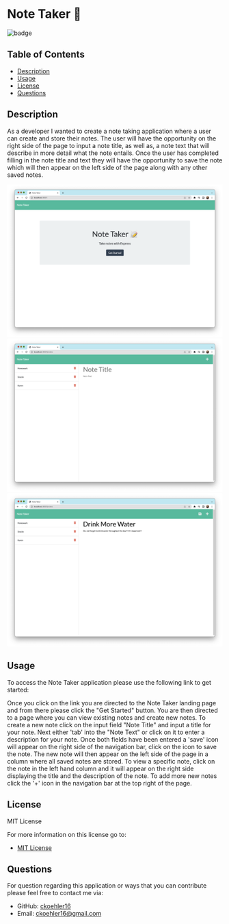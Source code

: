 # Note Taker :memo:

![badge](https://img.shields.io/badge/License-MIT-yellow.svg)

## Table of Contents
- [Description](#description)
- [Usage](#usage)
- [License](#license)
- [Questions](#questions)

## Description

As a developer I wanted to create a note taking application where a user can create and store their notes. The user will have the opportunity on the right side of the page to input a note title, as well as, a note text that will describe in more detail what the note entails. Once the user has completed filling in the note title and text they will have the opportunity to save the note which will then appear on the left side of the page along with any other saved notes.

![screenshot](https://raw.githubusercontent.com/ckoehler16/note-taker/develop/Screen%20Shot%202022-05-19%20at%209.08.54%20AM.png)
![screenshot](https://raw.githubusercontent.com/ckoehler16/note-taker/develop/Screen%20Shot%202022-05-19%20at%209.10.15%20AM.png)
![screenshot](https://raw.githubusercontent.com/ckoehler16/note-taker/develop/Screen%20Shot%202022-05-19%20at%209.11.34%20AM.png)

## Usage

To access the Note Taker application please use the following link to get started:

Once you click on the link you are directed to the Note Taker landing page and from there please click the "Get Started" button. You are then directed to a page where you can view existing notes and create new notes. To create a new note click on the input field "Note Title" and input a title for your note. Next either 'tab' into the "Note Text" or click on it to enter a description for your note. Once both fields have been entered a 'save' icon will appear on the right side of the navigation bar, click on the icon to save the note. The new note will then appear on the left side of the page in a column where all saved notes are stored. To view a specific note, click on the note in the left hand column and it will appear on the right side displaying the title and the description of the note. To add more new notes click the '+' icon in the navigation bar at the top right of the page. 

## License

MIT License

For more information on this license go to:
- [MIT License](https://choosealicense.com/licenses/mit/)

## Questions

For question regarding this application or ways that you can contribute please feel free to contact me via:

- GitHub: [ckoehler16](https://github.com/ckoehler16)
- Email: ckoehler16@gmail.com